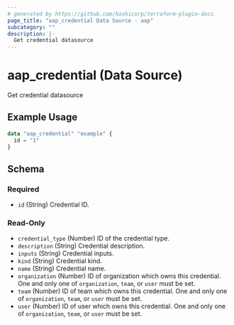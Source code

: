 ```yaml
---
# generated by https://github.com/hashicorp/terraform-plugin-docs
page_title: "aap_credential Data Source - aap"
subcategory: ""
description: |-
  Get credential datasource
---
```


# aap_credential (Data Source)

Get credential datasource

## Example Usage

```terraform
data "aap_credential" "example" {
  id = "1"
}
```

<!-- schema generated by tfplugindocs -->
## Schema

### Required

- `id` (String) Credential ID.

### Read-Only

- `credential_type` (Number) ID of the credential type.
- `description` (String) Credential description.
- `inputs` (String) Credential inputs.
- `kind` (String) Credential kind.
- `name` (String) Credential name.
- `organization` (Number) ID of organization which owns this credential. One and only one of `organization`, `team`, or `user` must be set.
- `team` (Number) ID of team which owns this credential. One and only one of `organization`, `team`, or `user` must be set.
- `user` (Number) ID of user which owns this credential. One and only one of `organization`, `team`, or `user` must be set.
